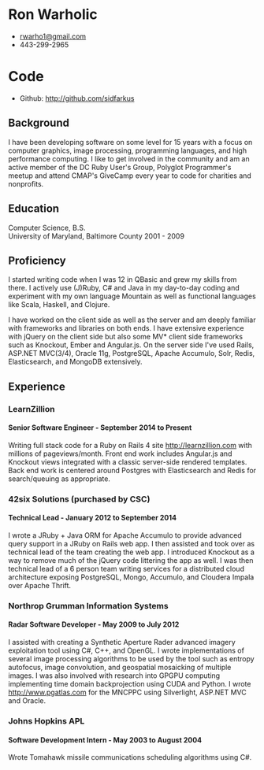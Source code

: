 # Ron Warholic

 * <rwarho1@gmail.com>
 * 443-299-2965

# Code

 * Github: http://github.com/sidfarkus

## Background

I have been developing software on some level for 15 years with a focus on computer graphics, image processing, programming languages, and high performance computing.  I like to get involved in the community and am an active member of the DC Ruby User's Group, Polyglot Programmer's meetup and attend CMAP's GiveCamp every year to code for charities and nonprofits.

## Education

Computer Science, B.S.  
University of Maryland, Baltimore County
2001 - 2009

## Proficiency

I started writing code when I was 12 in QBasic and grew my skills from there.  I actively use (J)Ruby, C# and Java in my day-to-day coding and experiment with my own language Mountain as well as functional languages like Scala, Haskell, and Clojure.

I have worked on the client side as well as the server and am deeply familiar with frameworks and libraries on both ends.  I have extensive experience with jQuery on the client side but also some MV* client side frameworks such as Knockout, Ember and Angular.js. On the server side I've used Rails, ASP.NET MVC(3/4), Oracle 11g, PostgreSQL, Apache Accumulo, Solr, Redis, Elasticsearch, and MongoDB extensively.

## Experience

### LearnZillion

#### Senior Software Engineer - September 2014 to Present

Writing full stack code for a Ruby on Rails 4 site http://learnzillion.com with millions of pageviews/month.  Front end work includes Angular.js and Knockout views integrated with a classic server-side rendered templates. Back end work is centered around Postgres with Elasticsearch and Redis for search/queuing as appropriate. 

### 42six Solutions (purchased by CSC)

#### Technical Lead - January 2012 to September 2014

I wrote a JRuby + Java ORM for Apache Accumulo to provide advanced query support in a JRuby on Rails web app. I then assisted and took over as technical lead of the team creating the web app.  I introduced Knockout as a way to remove much of the jQuery code littering the app as well.  I was then technical lead of a 6 person team writing  services for a distributed cloud architecture exposing PostgreSQL, Mongo, Accumulo, and Cloudera Impala over Apache Thrift.

### Northrop Grumman Information Systems

#### Radar Software Developer - May 2009 to July 2012

I assisted with creating a Synthetic Aperture Rader advanced imagery exploitation tool using C#, C++, and OpenGL.  I wrote implementations of several image processing algorithms to be used by the tool such as entropy autofocus, image convolution, and geospatial mosaicking of multiple images.  I was also involved with research into GPGPU computing implementing time domain backprojection using CUDA and Python.  I wrote http://www.pgatlas.com for the MNCPPC using Silverlight, ASP.NET MVC and Oracle.

### Johns Hopkins APL

#### Software Development Intern - May 2003 to August 2004

Wrote Tomahawk missile communications scheduling algorithms using C#.
